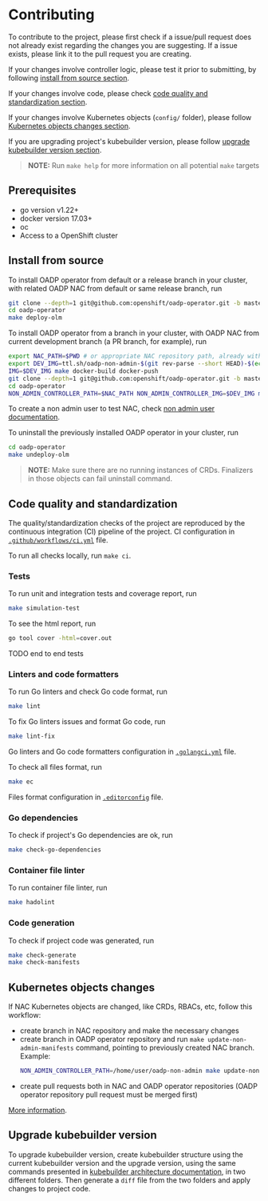 # Contributing

To contribute to the project, please first check if a issue/pull request does not already exist regarding the changes you are suggesting. If a issue exists, please link it to the pull request you are creating.

If your changes involve controller logic, please test it prior to submitting, by following [install from source section](#install-from-source).

If your changes involve code, please check [code quality and standardization section](#code-quality-and-standardization).

If your changes involve Kubernetes objects (`config/` folder), please follow [Kubernetes objects changes section](#kubernetes-objects-changes).

If you are upgrading project's kubebuilder version, please follow [upgrade kubebuilder version section](#upgrade-kubebuilder-version).

> **NOTE:** Run `make help` for more information on all potential `make` targets

## Prerequisites
- go version v1.22+
- docker version 17.03+
- oc
- Access to a OpenShift cluster

## Install from source

To install OADP operator from default or a release branch in your cluster, with related OADP NAC from default or same release branch, run
```sh
git clone --depth=1 git@github.com:openshift/oadp-operator.git -b master # or appropriate branch
cd oadp-operator
make deploy-olm
```

To install OADP operator from a branch in your cluster, with OADP NAC from current development branch (a PR branch, for example), run
```sh
export NAC_PATH=$PWD # or appropriate NAC repository path, already with current branch pointing to development branch
export DEV_IMG=ttl.sh/oadp-non-admin-$(git rev-parse --short HEAD)-$(echo $RANDOM):1h
IMG=$DEV_IMG make docker-build docker-push
git clone --depth=1 git@github.com:openshift/oadp-operator.git -b master # or appropriate branch
cd oadp-operator
NON_ADMIN_CONTROLLER_PATH=$NAC_PATH NON_ADMIN_CONTROLLER_IMG=$DEV_IMG make update-non-admin-manifests deploy-olm
```

To create a non admin user to test NAC, check [non admin user documentation](non_admin_user.md).

To uninstall the previously installed OADP operator in your cluster, run
```sh
cd oadp-operator
make undeploy-olm
```

> **NOTE:** Make sure there are no running instances of CRDs. Finalizers in those objects can fail uninstall command.

## Code quality and standardization

The quality/standardization checks of the project are reproduced by the continuous integration (CI) pipeline of the project. CI configuration in [`.github/workflows/ci.yml`](../.github/workflows/ci.yml) file.

To run all checks locally, run `make ci`.

### Tests

To run unit and integration tests and coverage report, run
```sh
make simulation-test
```

To see the html report, run
```sh
go tool cover -html=cover.out
```

TODO end to end tests

### Linters and code formatters

To run Go linters and check Go code format, run
```sh
make lint
```

To fix Go linters issues and format Go code, run
```sh
make lint-fix
```

Go linters and Go code formatters configuration in [`.golangci.yml`](../.golangci.yml) file.

To check all files format, run
```sh
make ec
```

Files format configuration in [`.editorconfig`](../.editorconfig) file.

### Go dependencies

To check if project's Go dependencies are ok, run
```sh
make check-go-dependencies
```

### Container file linter

To run container file linter, run
```sh
make hadolint
```

### Code generation

To check if project code was generated, run
```sh
make check-generate
make check-manifests
```

## Kubernetes objects changes

If NAC Kubernetes objects are changed, like CRDs, RBACs, etc, follow this workflow:
- create branch in NAC repository and make the necessary changes
- create branch in OADP operator repository and run `make update-non-admin-manifests` command, pointing to previously created NAC branch. Example:
    ```sh
    NON_ADMIN_CONTROLLER_PATH=/home/user/oadp-non-admin make update-non-admin-manifests
    ```
- create pull requests both in NAC and OADP operator repositories (OADP operator repository pull request must be merged first)

[More information](architecture.md#oadp-integration).

## Upgrade kubebuilder version

To upgrade kubebuilder version, create kubebuilder structure using the current kubebuilder version and the upgrade version, using the same commands presented in [kubebuilder architecture documentation](architecture.md#kubebuilder), in two different folders. Then generate a `diff` file from the two folders and apply changes to project code.
